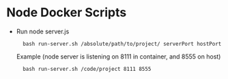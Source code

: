 # Node Docker Scripts


* Run node server.js

        bash run-server.sh /absolute/path/to/project/ serverPort hostPort

    Example (node server is listening on 8111 in container, and 8555 on host)

        bash run-server.sh /code/project 8111 8555

